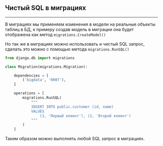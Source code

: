 Чистый SQL в миграциях
---
---

В миграциях мы применяем изменения в модели на реальные объекты
таблиц в БД, к примеру создав модель в миграции она будет отображена
как метод `migrations.CreateModel()`

Но так же в миграциях можно использовать и чистый SQL запрос, сделать
это можно с помощью метода `migrations.RunSQL()`

```python
from django.db import migrations

class Migration(migrations.Migration):

    dependencies = [
        ('bigdata', '0007'),
    ]

    operations = [
        migrations.RunSQL(
            """
            INSERT INTO public.customer (id, name)
            VALUES 
                (1, 'Первый клиент'), (2, 'Второй клиент') 
            """
        )
    ]
```

Таким образом можно выполнять любой SQL запрос в миграциях.
